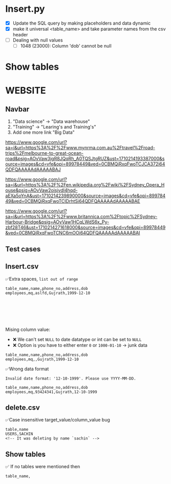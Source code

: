 # Insert.py

- [x] Update the SQL query by making placeholders and data dynamic
- [x] make it universal \<table_name> and take parameter names from the csv header
- [ ] Dealing with null values
  - [ ] 1048 (23000): Column 'dob' cannot be null

# Show tables



# WEBSITE

## Navbar 
1. "Data science" -> "Data warehouse" 
2. "Training" -> "Learing's and Training's" 
3. Add one more link "Big Data" 

https://www.google.com/url?sa=i&url=https%3A%2F%2Fwww.mynrma.com.au%2Ftravel%2Froad-trips%2Fmelbourne-to-great-ocean-road&psig=AOvVaw3jgR8JQqRh_A0TQSJtgRUZ&ust=1710214193387000&source=images&cd=vfe&opi=89978449&ved=0CBMQjRxqFwoTCJCA372i64QDFQAAAAAdAAAAABAJ

https://www.google.com/url?sa=i&url=https%3A%2F%2Fen.wikipedia.org%2Fwiki%2FSydney_Opera_House&psig=AOvVaw2oisjvdI4hqd-aEXa5oYnA&ust=1710214239890000&source=images&cd=vfe&opi=89978449&ved=0CBMQjRxqFwoTCIDrhtSi64QDFQAAAAAdAAAAABAE

https://www.google.com/url?sa=i&url=https%3A%2F%2Fwww.britannica.com%2Ftopic%2FSydney-Harbour-Bridge&psig=AOvVaw1HCqLWdS6x_Py-zbf28T46&ust=1710214271618000&source=images&cd=vfe&opi=89978449&ved=0CBMQjRxqFwoTCNC6mOOi64QDFQAAAAAdAAAAABAI


## Test cases

## Insert.csv
✅Extra spaces, `list out of range`
```
table_name,name,phone_no,address,dob
employees,mq,aslfd,Gujrath,1999-12-10







```

Mising column value:

- ❌ We can't set `NULL` to date datatype or int can be set to `NULL`
- ❌ Option is you have to either enter `0` or `1000-01-10` -> junk data
```
table_name,name,phone_no,address,dob
employees,mq,,Gujrath,1999-12-10
```


✅Wrong data format

`Invalid date format: '12-10-1999'. Please use YYYY-MM-DD.`
```
table_name,name,phone_no,address,dob
employees,mq,93424341,Gujrath,12-10-1999
```

## delete.csv

✅Case insensitive target_value/column_value bug

```
table,name
USERS,SACHIN
<!-- It was deleting by name `sachin` -->
```

## Show tables

✅ If no tables were mentioned then 
```
table_name,

```